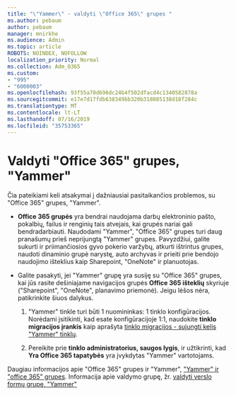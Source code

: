 ```yaml
---
title: "\"Yammer\" - valdyti \"Office 365\" grupes "
ms.author: pebaum
author: pebaum
manager: mnirkhe
ms.audience: Admin
ms.topic: article
ROBOTS: NOINDEX, NOFOLLOW
localization_priority: Normal
ms.collection: Adm_O365
ms.custom:
- "995"
- "6000003"
ms.openlocfilehash: 93f55a70d696dc24b4f502dfacd4c1340582878a
ms.sourcegitcommit: e17e7d17fdb638349bb320b318085138d18f284c
ms.translationtype: MT
ms.contentlocale: lt-LT
ms.lasthandoff: 07/16/2019
ms.locfileid: "35753365"
---
```

# <a name="manage-office-365-groups-in-yammer"></a>Valdyti "Office 365" grupes, "Yammer"

Čia pateikiami keli atsakymai į dažniausiai pasitaikančios problemos, su "Office 365" grupes, "Yammer".

* **Office 365 grupės** yra bendrai naudojama darbų elektroninio pašto, pokalbių, failus ir renginių tais atvejais, kai grupės nariai gali bendradarbiauti. Naudodami "Yammer", "Office 365" grupes turi daug pranašumų prieš neprijungtą "Yammer" grupes. Pavyzdžiui, galite sukurti ir priimančiosios gyvo pokerio varžybų, atkurti ištrintus grupes, naudoti dinaminio grupė narystę, auto archyvas ir prieiti prie bendojo naudojimo išteklius kaip Sharepoint, "OneNote" ir planuotojas.

* Galite pasakyti, jei "Yammer" grupę yra susiję su "Office 365" grupes, kai jūs rasite dešiniajame navigacijos grupės **Office 365 išteklių** skyriuje ("Sharepoint", "OneNote", planavimo priemonė). Jeigu lėšos nėra, patikrinkite šiuos dalykus.

  1. "Yammer" tinkle turi būti 1 nuomininkas: 1 tinklo konfigūracijos. Norėdami įsitikinti, kad esate konfigūracijoje 1:1, naudokite **tinklo migracijos įrankis** kaip aprašyta [tinklo migracijos - sujungti kelis "Yammer" tinklų](https://docs.microsoft.com/yammer/configure-your-yammer-network/consolidate-multiple-yammer-networks).

  2. Pereikite prie **tinklo administratorius, saugos lygis**, ir užtikrinti, kad **Yra Office 365 tapatybės** yra įvykdytas "Yammer" vartotojams.

Daugiau informacijos apie "Office 365" grupes ir "Yammer", ["Yammer" ir "office 365" grupes](https://docs.microsoft.com/en-us/yammer/manage-yammer-groups/yammer-and-office-365-groups?redirectSourcePath=%252fen-us%252farticle%252fYammer-and-Office-365-Groups-d8c239dc-a48b-47ab-b85e-6b4b8191a869). Informacija apie valdymo grupę, žr. [valdyti verslo formų grupę, "Yammer"](https://support.office.com/article/Manage-a-group-in-Yammer-6e05c6d6-5548-4c88-89cd-e6757a514ef2)
